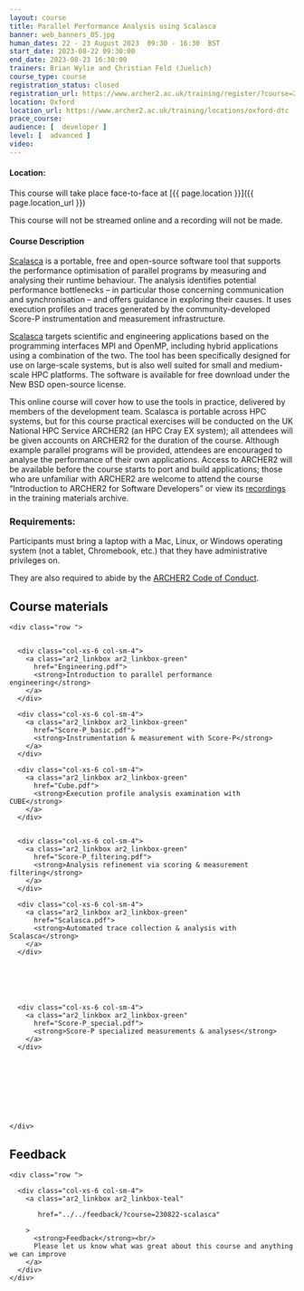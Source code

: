 ```yaml
---
layout: course
title: Parallel Performance Analysis using Scalasca
banner: web_banners_05.jpg 
human_dates: 22 - 23 August 2023  09:30 - 16:30  BST
start_date: 2023-08-22 09:30:00
end_date: 2023-08-23 16:30:00
trainers: Brian Wylie and Christian Feld (Juelich)
course_type: course
registration_status: closed
registration_url: https://www.archer2.ac.uk/training/register/?course=230822-scalasca
location: Oxford
location_url: https://www.archer2.ac.uk/training/locations/oxford-dtc
prace_course: 
audience: [  developer ]
level: [  advanced ]
video: 
---
```


#### Location:

This course will take place face-to-face at  [{{ page.location }}]({{ page.location_url }})

This course will not be streamed online and a recording will not be made.

#### Course Description

[Scalasca](https://www.scalasca.org/) is a portable, free and open-source software tool that supports the performance optimisation of parallel programs by measuring and analysing their runtime behaviour. The analysis identifies potential performance bottlenecks – in particular those concerning communication and synchronisation – and offers guidance in exploring their causes. It uses execution profiles and traces generated by the community-developed Score-P instrumentation and measurement infrastructure.

[Scalasca](https://www.scalasca.org/) targets scientific and engineering applications based on the programming interfaces MPI and OpenMP, including hybrid applications using a combination of the two. The tool has been specifically designed for use on large-scale systems, but is also well suited for small and medium-scale HPC platforms. The software is available for free download under the New BSD open-source license.


This online course will cover how to use the tools in practice, delivered by members of the development team. Scalasca is portable across HPC systems, but for this course practical exercises will be conducted on the UK National HPC Service ARCHER2 (an HPC Cray EX system); all attendees will be given accounts on ARCHER2 for the duration of the course. Although example parallel programs will be provided, attendees are encouraged to analyse the performance of their own applications. Access to ARCHER2 will be available before the course starts to port and build applications; those who are unfamiliar with ARCHER2 are welcome to attend the course “Introduction to ARCHER2 for Software Developers” or view its [recordings](https://www.archer2.ac.uk/training/courses/221202-software-developers/#videos) in the training materials archive.


### Requirements:

Participants must bring a laptop with a Mac, Linux, or Windows operating system (not a tablet, Chromebook, etc.) that they have administrative privileges on.

They are also required to abide by the [ARCHER2  Code of Conduct](../../../about/policies/code-of-conduct.html). 


<!--

### Timetable:

To follow



#### Tuesday 22nd August

                                                                                                                                                                                                          

#### Wednesday 23rd August



#### Slides

- [Engineering](Engineering.pdf)
- [Scalasca](Scalasca.pdf)
- [Score P basic](Score-P_basic.pdf)
- [Score P filtering](Score-P_filtering.pdf)
- [Score p special](Score-P_special.pdf)
- [Cube](Cube.pdf)



-->

<section id="service">



<h2><a name="materials">Course materials</a></h2>


    <div class="row ">	

 		
      <div class="col-xs-6 col-sm-4">
        <a class="ar2_linkbox ar2_linkbox-green" 
          href="Engineering.pdf">
          <strong>Introduction to parallel performance engineering</strong>         
        </a>
      </div>

      <div class="col-xs-6 col-sm-4">
        <a class="ar2_linkbox ar2_linkbox-green" 
          href="Score-P_basic.pdf">
          <strong>Instrumentation & measurement with Score-P</strong>         
        </a>
      </div>

      <div class="col-xs-6 col-sm-4">
        <a class="ar2_linkbox ar2_linkbox-green" 
          href="Cube.pdf">
          <strong>Execution profile analysis examination with CUBE</strong>         
        </a>
      </div>


      <div class="col-xs-6 col-sm-4">
        <a class="ar2_linkbox ar2_linkbox-green" 
          href="Score-P_filtering.pdf">
          <strong>Analysis refinement via scoring & measurement filtering</strong>         
        </a>
      </div>

      <div class="col-xs-6 col-sm-4">
        <a class="ar2_linkbox ar2_linkbox-green" 
          href="Scalasca.pdf">
          <strong>Automated trace collection & analysis with Scalasca</strong>         
        </a>
      </div>






      <div class="col-xs-6 col-sm-4">
        <a class="ar2_linkbox ar2_linkbox-green" 
          href="Score-P_special.pdf">
          <strong>Score-P specialized measurements & analyses</strong>         
        </a>
      </div>



 



		

 	</div>
		
		
					

<!--
 		
<h2><a name="videos">Videos</a></h2>

<h3>Day 1 Session 1</h3>

<div>
	<iframe title="Video" width="560" height="315" src="https://www.youtube.com/embed/0E4bCrdOWxc" frameborder="0" allow="accelerometer; autoplay; encrypted-media; gyroscope; picture-in-picture" allowfullscreen></iframe>
</div>


-->








<h2><a name="feedback">Feedback</a></h2>



    <div class="row ">	

      <div class="col-xs-6 col-sm-4">
        <a class="ar2_linkbox ar2_linkbox-teal" 

           href="../../feedback/?course=230822-scalasca" 

		>
          <strong>Feedback</strong><br/>
          Please let us know what was great about this course and anything we can improve
        </a>
      </div>
    </div>
		
		

 
</section>


